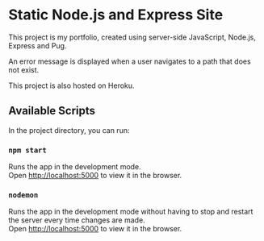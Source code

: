 # Static Node.js and Express Site

This project is my portfolio, created using server-side JavaScript, Node.js, Express and Pug. 

An error message is displayed when a user navigates to a path that does not exist.

This project is also hosted on Heroku.

## Available Scripts

In the project directory, you can run:

### `npm start`

Runs the app in the development mode.<br>
Open [http://localhost:5000](http://localhost:5000) to view it in the browser.

### `nodemon`

Runs the app in the development mode without having to stop and restart the server every time changes are made.<br>
Open [http://localhost:5000](http://localhost:5000) to view it in the browser.